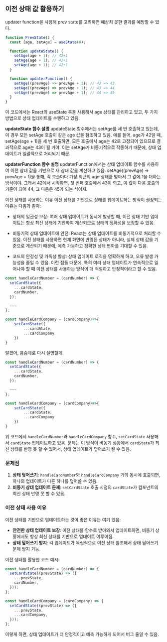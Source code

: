 ## 이전 상태 값 활용하기

updater function을 사용해 prev state를 고려하면 예상치 못한 결과를 예방할 수 있다.

```js
function PrevState() {
  const [age, setAge] = useState(0);

  function updateState() {
    setAge(age + 1); // 42+1
    setAge(age + 1); // 42+1
    setAge(age + 1); // 42+1
  }

  function updaterFunction() {
    setAge((prevAge) => prevAge + 1); // 42 => 43
    setAge((prevAge) => prevAge + 1); // 43 => 44
    setAge((prevAge) => prevAge + 1); // 44 => 45
  }
}
```

이 코드에서는 React의 useState 훅을 사용해서 age 상태를 관리하고 있고, 두 가지 방법으로 상태 업데이트를 수행하고 있음.

**updateState 함수 설명**
updateState 함수에서는 setAge를 세 번 호출하고 있는데, 이 경우 모든 setAge 호출이 같은 age 값을 참조하고 있음. 예를 들어, age가 42일 때, setAge(age + 1)을 세 번 호출하면, 모든 호출에서 age는 42로 고정되어 있으므로 결과적으로 age는 43이 될 거야. 이는 setAge가 비동기적으로 작동하기 때문에, 상태 업데이트가 일괄적으로 처리되기 때문.

**updaterFunction 함수 설명**
updaterFunction에서는 상태 업데이트 함수를 사용하여 이전 상태 값을 기반으로 새 상태 값을 계산하고 있음. setAge((prevAge) => prevAge + 1)을 통해, 각 호출마다 가장 최근의 age 상태를 받아서 그 값에 1을 더하는 방식이야. 그래서 42에서 시작하면, 첫 번째 호출에서 43이 되고, 이 값이 다음 호출의 기준이 되어 44, 그 다음은 45가 되는 식이지.

이전 상태를 사용하는 이유
이전 상태를 기반으로 상태를 업데이트하는 방식이 권장되는 이유는 다음과 같아:

- 상태의 일관성 보장:
  여러 상태 업데이트가 동시에 발생할 때, 이전 상태 기반 업데이트는 항상 최신 상태에 기반하여 계산되므로 상태의 정확성을 보장할 수 있음.
- 비동기적 상태 업데이트에 안전:
  React는 상태 업데이트를 비동기적으로 처리할 수 있음. 이전 상태를 사용하면 현재 화면에 반영된 상태가 아니라, 실제 상태 값을 기준으로 계산되기 때문에, 예측 가능하고 정확한 상태 변화를 기대할 수 있음.

- 코드의 안정성 및 가독성 향상:
  상태 업데이트 로직을 명확하게 하고, 오류 발생 가능성을 줄일 수 있음.
  이런 점들 때문에, 특히 여러 상태 업데이트가 연속적으로 일어나야 할 때 이전 상태를 사용하는 방식이 더 적절하고 안정적이라고 할 수 있음.

```js
const handleCardNumber = (cardNumber) => {
  setCardState({
    ...cardState,
    cardNumber,
  });

  ~~~
};

const handleCardCompany = (cardCompany)=>{
    setCardState({
        ...cardState,
        ...cardCompany
    })
}
```

알겠어, 음슴체로 다시 설명할게.

```js
const handleCardNumber = (cardNumber) => {
  setCardState({
    ...cardState,
    cardNumber,
  });

  ~~~
};

const handleCardCompany = (cardCompany)=>{
    setCardState({
        ...cardState,
        ...cardCompany
    })
}
```

위 코드에서 `handleCardNumber`와 `handleCardCompany` 함수, `setCardState` 사용해서 `cardState` 업데이트하고 있음. 문제는 이 방식이 비동기 상황에서 `cardState`가 최신 상태를 반영 못 할 수 있어서, 상태 업데이트가 덮어쓰기 될 수 있음.

### 문제점

1. **상태 덮어쓰기**: `handleCardNumber`와 `handleCardCompany` 거의 동시에 호출되면, 하나의 업데이트가 다른 하나를 덮어쓸 수 있음.
2. **비동기 상태 업데이트 문제**: `setCardState` 호출 시점의 `cardState`가 컴포넌트의 최신 상태 반영 못 할 수 있음.

### 이전 상태 사용 이유

이전 상태를 기반으로 업데이트하는 것이 좋은 이유는 여기 있음:

- **안전한 상태 업데이트 보장**: 이전 상태를 함수로 받아와서 업데이트하면, 비동기 상황에서도 항상 최신 상태를 기반으로 업데이트 이루어짐.
- **상태 덮어쓰기 방지**: 각 업데이트가 독립적으로 이전 상태 참조해서 상태 덮어쓰기 문제 방지 가능.

이전 상태를 활용한 코드 예시:

```javascript
const handleCardNumber = (cardNumber) => {
  setCardState((prevState) => ({
    ...prevState,
    cardNumber,
  }));
};

const handleCardCompany = (cardCompany) => {
  setCardState((prevState) => ({
    ...prevState,
    ...cardCompany,
  }));
};
```

이렇게 하면, 상태 업데이트가 더 안정적이고 예측 가능하게 되어서 버그 줄일 수 있음.
